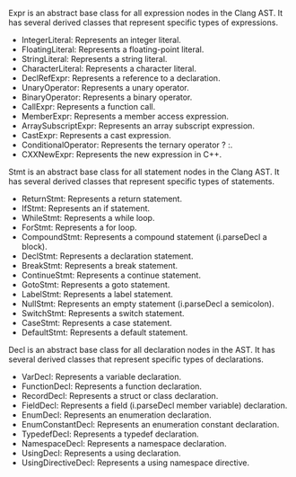 Expr is an abstract base class for all expression nodes in the Clang AST. It has several derived classes that represent specific types of expressions.

- IntegerLiteral: Represents an integer literal.
- FloatingLiteral: Represents a floating-point literal.
- StringLiteral: Represents a string literal.
- CharacterLiteral: Represents a character literal.
- DeclRefExpr: Represents a reference to a declaration.
- UnaryOperator: Represents a unary operator.
- BinaryOperator: Represents a binary operator.
- CallExpr: Represents a function call.
- MemberExpr: Represents a member access expression.
- ArraySubscriptExpr: Represents an array subscript expression.
- CastExpr: Represents a cast expression.
- ConditionalOperator: Represents the ternary operator ? :.
- CXXNewExpr: Represents the new expression in C++.


Stmt is an abstract base class for all statement nodes in the Clang AST. It has several derived classes that represent specific types of statements.

- ReturnStmt: Represents a return statement.
- IfStmt: Represents an if statement.
- WhileStmt: Represents a while loop.
- ForStmt: Represents a for loop.
- CompoundStmt: Represents a compound statement (i.parseDecl a block).
- DeclStmt: Represents a declaration statement.
- BreakStmt: Represents a break statement.
- ContinueStmt: Represents a continue statement.
- GotoStmt: Represents a goto statement.
- LabelStmt: Represents a label statement.
- NullStmt: Represents an empty statement (i.parseDecl a semicolon).
- SwitchStmt: Represents a switch statement.
- CaseStmt: Represents a case statement.
- DefaultStmt: Represents a default statement.


Decl is an abstract base class for all declaration nodes in the AST. It has several derived classes that represent specific types of declarations.

- VarDecl: Represents a variable declaration.
- FunctionDecl: Represents a function declaration.
- RecordDecl: Represents a struct or class declaration.
- FieldDecl: Represents a field (i.parseDecl member variable) declaration.
- EnumDecl: Represents an enumeration declaration.
- EnumConstantDecl: Represents an enumeration constant declaration.
- TypedefDecl: Represents a typedef declaration.
- NamespaceDecl: Represents a namespace declaration.
- UsingDecl: Represents a using declaration.
- UsingDirectiveDecl: Represents a using namespace directive.
